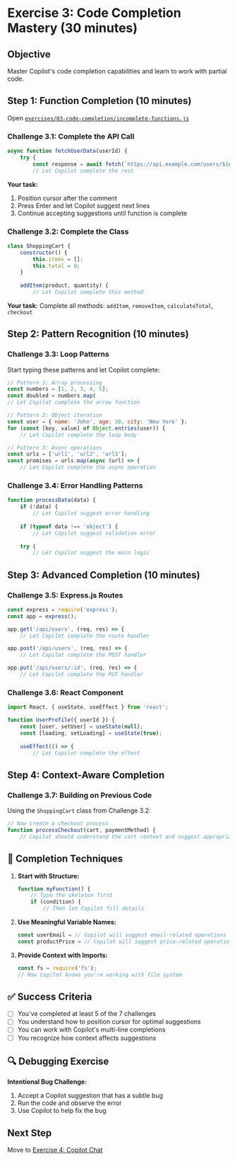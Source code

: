 # Exercise 3: Code Completion Mastery (30 minutes)

## Objective
Master Copilot's code completion capabilities and learn to work with partial code.

## Step 1: Function Completion (10 minutes)

Open [`exercises/03-code-completion/incomplete-functions.js`](./incomplete-functions.js)

### Challenge 3.1: Complete the API Call
```javascript
async function fetchUserData(userId) {
    try {
        const response = await fetch(`https://api.example.com/users/${userId}`);
        // Let Copilot complete the rest
```

**Your task:** 
1. Position cursor after the comment
2. Press Enter and let Copilot suggest next lines
3. Continue accepting suggestions until function is complete

### Challenge 3.2: Complete the Class
```javascript
class ShoppingCart {
    constructor() {
        this.items = [];
        this.total = 0;
    }
    
    addItem(product, quantity) {
        // Let Copilot complete this method
```

**Your task:** Complete all methods: `addItem`, `removeItem`, `calculateTotal`, `checkout`

## Step 2: Pattern Recognition (10 minutes)

### Challenge 3.3: Loop Patterns
Start typing these patterns and let Copilot complete:

```javascript
// Pattern 1: Array processing
const numbers = [1, 2, 3, 4, 5];
const doubled = numbers.map(
// Let Copilot complete the arrow function

// Pattern 2: Object iteration
const user = { name: 'John', age: 30, city: 'New York' };
for (const [key, value] of Object.entries(user)) {
    // Let Copilot complete the loop body

// Pattern 3: Async operations
const urls = ['url1', 'url2', 'url3'];
const promises = urls.map(async (url) => {
    // Let Copilot complete the async operation
```

### Challenge 3.4: Error Handling Patterns
```javascript
function processData(data) {
    if (!data) {
        // Let Copilot suggest error handling
        
    if (typeof data !== 'object') {
        // Let Copilot suggest validation error
        
    try {
        // Let Copilot suggest the main logic
```

## Step 3: Advanced Completion (10 minutes)

### Challenge 3.5: Express.js Routes
```javascript
const express = require('express');
const app = express();

app.get('/api/users', (req, res) => {
    // Let Copilot complete the route handler

app.post('/api/users', (req, res) => {
    // Let Copilot complete the POST handler

app.put('/api/users/:id', (req, res) => {
    // Let Copilot complete the PUT handler
```

### Challenge 3.6: React Component
```javascript
import React, { useState, useEffect } from 'react';

function UserProfile({ userId }) {
    const [user, setUser] = useState(null);
    const [loading, setLoading] = useState(true);
    
    useEffect(() => {
        // Let Copilot complete the effect
```

## Step 4: Context-Aware Completion

### Challenge 3.7: Building on Previous Code
Using the `ShoppingCart` class from Challenge 3.2:

```javascript
// Now create a checkout process
function processCheckout(cart, paymentMethod) {
    // Copilot should understand the cart context and suggest appropriate code
```

## 🎯 Completion Techniques

1. **Start with Structure:**
   ```javascript
   function myFunction() {
       // Type the skeleton first
       if (condition) {
           // Then let Copilot fill details
   ```

2. **Use Meaningful Variable Names:**
   ```javascript
   const userEmail = // Copilot will suggest email-related operations
   const productPrice = // Copilot will suggest price-related operations
   ```

3. **Provide Context with Imports:**
   ```javascript
   const fs = require('fs');
   // Now Copilot knows you're working with file system
   ```

## ✅ Success Criteria

- [ ] You've completed at least 5 of the 7 challenges
- [ ] You understand how to position cursor for optimal suggestions
- [ ] You can work with Copilot's multi-line completions
- [ ] You recognize how context affects suggestions

## 🔍 Debugging Exercise

**Intentional Bug Challenge:**
1. Accept a Copilot suggestion that has a subtle bug
2. Run the code and observe the error
3. Use Copilot to help fix the bug


## Next Step
Move to [Exercise 4: Copilot Chat](../04-copilot-chat/README.md)
